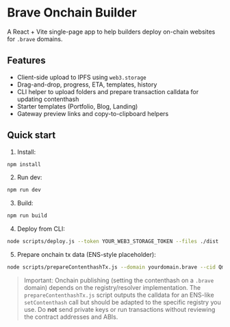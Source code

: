# Brave Onchain Builder

A React + Vite single-page app to help builders deploy on-chain websites for `.brave` domains.

## Features
- Client-side upload to IPFS using `web3.storage`
- Drag-and-drop, progress, ETA, templates, history
- CLI helper to upload folders and prepare transaction calldata for updating contenthash
- Starter templates (Portfolio, Blog, Landing)
- Gateway preview links and copy-to-clipboard helpers

## Quick start

1. Install:
```bash
npm install
```

2. Run dev:
```bash
npm run dev
```

3. Build:
```bash
npm run build
```

4. Deploy from CLI:
```bash
node scripts/deploy.js --token YOUR_WEB3_STORAGE_TOKEN --files ./dist
```

5. Prepare onchain tx data (ENS-style placeholder):
```bash
node scripts/prepareContenthashTx.js --domain yourdomain.brave --cid Qm...
```

> Important: Onchain publishing (setting the contenthash on a `.brave` domain) depends on the registry/resolver implementation. The `prepareContenthashTx.js` script outputs the calldata for an ENS-like `setContenthash` call but should be adapted to the specific registry you use. Do **not** send private keys or run transactions without reviewing the contract addresses and ABIs.

